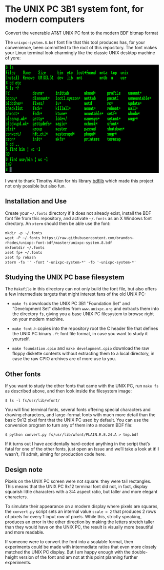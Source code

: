 # The UNIX PC 3B1 system font, for modern computers

Convert the venerable AT&amp;T UNIX PC font to the modern BDF bitmap format

The `unixpc-system.8.bdf` font file that this tool produces has, for
your convenience, been committed to the root of this repository.  The
font makes your Linux terminal look charmingly like the classic UNIX
desktop machine of yore:

![An xterm using the UNIX PC font](screenshot.png?raw=true)

I want to thank Timothy Allen for his library
[bdflib](https://pypi.org/project/bdflib/)
which made this project not only possible but also fun.

## Installation and Use

Create your `~/.fonts` directory if it does not already exist, install
the BDF font file from this repository, and activate `~/.fonts` as an
X Windows font directory.  An `xterm` should then be able use the font:

```
mkdir -p ~/.fonts
wget -P ~/.fonts https://raw.githubusercontent.com/brandon-rhodes/unixpc-font-bdf/master/unixpc-system.8.bdf
mkfontdir ~/.fonts
xset fp+ ~/.fonts
xset fp rehash
xterm -fa '' -font '-unixpc-system-*' -fb '-unixpc-system-*'
```

## Studying the UNIX PC base filesystem

The `Makefile` in this directory can not only build the font file, but
also offers a few intermediate targets that might interest fans of the
old UNIX PC:

* `make fs` downloads the UNIX PC 3B1 "Foundation Set" and "Development
  Set" diskettes from `www.unixpc.org` and extracts them into the
  directory `fs`, giving you a base UNIX PC filesystem to browse right
  on your modern machine.

* `make font.h` copies into the repository root the C header file that
  defines the UNIX PC binary `.ft` font file format, in case you want to
  study it yourself.

* `make foundation.cpio` and `make development.cpio` download the raw
  floppy diskette contents without extracting them to a local directory,
  in case the raw CPIO archives are of more use to you.

## Other fonts

If you want to study the other fonts that came with the UNIX PC, run
`make fs` as described above, and then look inside the filesystem image:

```
$ ls -l fs/usr/lib/wfont/
```

You will find terminal fonts, several fonts offering special characters
and drawing characters, and large-format fonts with much more detail
than the basic 9x12 pixel font that the UNIX PC used by default.  You
can use the conversion program to turn any of them into a modern BDF
file:

```
$ python convert.py fs/usr/lib/wfont/PLAIN.R.E.24.A > tmp.bdf
```

If it turns out I have accidentally hard-coded anything in the script
that’s fatal for one of the other fonts, just open an Issue and we’ll
take a look at it!  I wasn’t, I’ll admit, aiming for production code
here.

## Design note

Pixels on the UNIX PC screen were not square: they were tall rectangles.
This means that the UNIX PC 9x12 terminal font did not, in fact, display
squarish little characters with a 3:4 aspect ratio, but taller and more
elegant characters.

To simulate their appearance on a modern display where pixels are
squares, the `convert.py` script sets an internal value `scale = 2` that
produces 2 rows of pixels for every 1 input row of pixels.  While this,
strictly speaking, produces an error in the other direction by making
the letters stretch taller than they would have on the UNIX PC, the
result is visually more beautiful and more readable.

If someone were to convert the font into a scalable format, then
experiments could be made with intermediate ratios that even more
closely matched the UNIX PC display.  But I am happy enough with the
double-height version of the font and am not at this point planning
further experiments.

